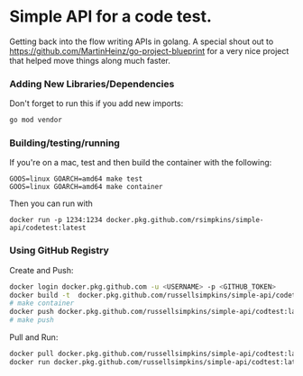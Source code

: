 # Simple API for a code test.

Getting back into the flow writing APIs in golang. A special shout out to https://github.com/MartinHeinz/go-project-blueprint for
a very nice project that helped move things along much faster.

### Adding New Libraries/Dependencies
Don't forget to run this if you add new imports:
```bash
go mod vendor
```

### Building/testing/running
If you're on a mac, test and then build the container with the following:
```
GOOS=linux GOARCH=amd64 make test
GOOS=linux GOARCH=amd64 make container
```

Then you can run with
```
docker run -p 1234:1234 docker.pkg.github.com/rsimpkins/simple-api/codetest:latest
```

### Using GitHub Registry

Create and Push:

```bash
docker login docker.pkg.github.com -u <USERNAME> -p <GITHUB_TOKEN>
docker build -t  docker.pkg.github.com/russellsimpkins/simple-api/codetest:latest .
# make container
docker push docker.pkg.github.com/russellsimpkins/simple-api/codtest:latest
# make push
```

Pull and Run:

```bash
docker pull docker.pkg.github.com/russellsimpkins/simple-api/codtest:latest
docker run docker.pkg.github.com/russellsimpkins/simple-api/codtest:latest
```
